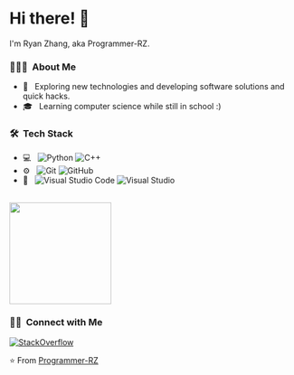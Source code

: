 # Hi there! 👋

I'm Ryan Zhang, aka Programmer-RZ.

<h3> 👨🏻‍💻 &nbsp;About Me </h3>

- 🤔 &nbsp; Exploring new technologies and developing software solutions and quick hacks.
- 🎓 &nbsp; Learning computer science while still in school :)

<h3> 🛠 &nbsp;Tech Stack</h3>

- 💻 &nbsp;
  ![Python](https://img.shields.io/badge/-Python-333333?style=flat&logo=python)
  ![C++](https://img.shields.io/badge/-C++-333333?style=flat&logo=C%2B%2B&logoColor=00599C)
- ⚙️ &nbsp;
  ![Git](https://img.shields.io/badge/-Git-333333?style=flat&logo=git)
  ![GitHub](https://img.shields.io/badge/-GitHub-333333?style=flat&logo=github)
- 🔧 &nbsp;
  ![Visual Studio Code](https://img.shields.io/badge/-Visual%20Studio%20Code-333333?style=flat&logo=visual-studio-code&logoColor=007ACC)
  ![Visual Studio](https://img.shields.io/badge/Visual%20Studio-5C2D91.svg?style=flat&logo=visual-studio&logoColor=white)

<br/>

<a href="https://github.com/Programmer-RZ">
  <img height="180em" src="https://github-readme-stats.vercel.app/api/top-langs/?username=Programmer-RZ&theme=buefy&layout=compact" />
</a>

<br/>

<h3> 🤝🏻 &nbsp;Connect with Me </h3>

<p align="left">
<a href="https://stackoverflow.com/users/21636826/programmer-rz?tab=profile/"><img alt="StackOverflow" src="https://img.shields.io/badge/-StackOverflow-FE7A16?style=flat&logo=stack-overflow&logoColor=white"></a>
</p>

⭐️ From [Programmer-RZ](https://github.com/Programmer-RZ)

